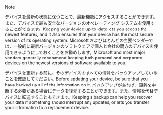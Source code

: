   > [!NOTE]
  > <span data-ttu-id="1d476-101">デバイスを最新の状態に保つことで、最新機能にアクセスすることができます。また、デバイスで最も安全なバージョンのオペレーティング システムを使用することができます。</span><span class="sxs-lookup"><span data-stu-id="1d476-101">Keeping your device up-to-date lets you access the newest features, and it also ensures that your device has the most secure version of its operating system.</span></span> <span data-ttu-id="1d476-102">Microsoft およびほとんどの主要ベンダーでは、一般的に最新バージョンのソフトウェアで個人と会社の両方のデバイスを使用できるようにしておくことをお勧めします。</span><span class="sxs-lookup"><span data-stu-id="1d476-102">Microsoft and most major vendors generally recommend keeping both personal and corporate devices on the newest versions of software available to you.</span></span>

<span data-ttu-id="1d476-103">デバイスを更新する前に、そのデバイスのすべての情報をバックアップしていることを確認してください。</span><span class="sxs-lookup"><span data-stu-id="1d476-103">Before updating your device, be sure that you have backed up all of the information on it.</span></span> <span data-ttu-id="1d476-104">バックアップがあれば、更新を中断する必要がある場合にデータを復元することができます。また、情報を代替デバイスに転送することもできます。</span><span class="sxs-lookup"><span data-stu-id="1d476-104">Keeping a backup can help you recover your data if something should interrupt any updates, or lets you transfer your information to a replacement device.</span></span> 
